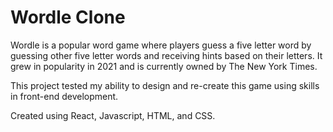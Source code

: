 # Wordle Clone

Wordle is a popular word game where players guess a five letter word by guessing other five letter words and receiving hints based on their letters. It grew in popularity in 2021 and is currently owned by The New York Times.

This project tested my ability to design and re-create this game using skills in front-end development.

Created using React, Javascript, HTML, and CSS.
